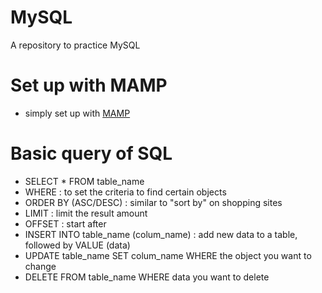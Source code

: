# MySQL
A repository to practice MySQL

# Set up with MAMP
- simply set up with [MAMP](https://www.mamp.info/en/mac/)

# Basic query of SQL
- SELECT * FROM table_name
- WHERE : to set the criteria to find certain objects
- ORDER BY (ASC/DESC) : similar to "sort by" on shopping sites
- LIMIT : limit the result amount
- OFFSET : start after
- INSERT INTO table_name (colum_name) : add new data to a table, followed by VALUE (data)
- UPDATE table_name SET colum_name WHERE the object you want to change
- DELETE FROM table_name WHERE data you want to delete
